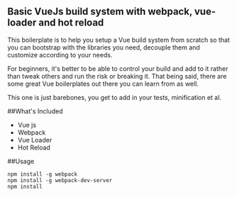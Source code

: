 ## Basic VueJs build system with webpack, vue-loader and hot reload
 
This boilerplate is to help you setup a Vue build system from scratch so that you can bootstrap with the libraries you need, decouple them and customize according to your needs.
 
 For beginners, it's better to be able to control your build and add to it rather than tweak others and run the risk or breaking it. That being said, there are some great Vue boilerplates out there you can learn from as well.
 
 This one is just barebones, you get to add in your tests, minification et al.
 
##What's Included
 
 * Vue js
 * Webpack
 * Vue Loader
 * Hot Reload
 
##Usage
 
 ```
 npm install -g webpack 
 npm install -g webpack-dev-server
 npm install
 ```
 
 
